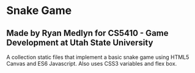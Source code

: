 # Snake Game
## Made by Ryan Medlyn for CS5410 - Game Development at Utah State University

A collection static files that implement a basic snake game using HTML5 Canvas and ES6 Javascript.
Also uses CSS3 variables and flex box.

